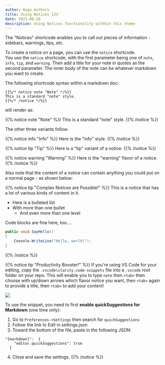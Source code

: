 ```yaml
---
author: Hugo Authors
title: Using Notices 123
date: 2021-08-20
description: Using Notices functionality withhin this theme
---
```


The "Notices" shortcode enables you to call out pieces of information - sidebars, warnings, tips, etc.

To create a notice on a page, you can use the `notice` shortcode.  
You use the `notice` shortcode, with the first parameter being one of `note`, `info`, `tip`, and `warning`.  Then add a title for your 
note in quotes as the second parameter.  The inner body of the note can be whatever markdown you want to create.

The following shortcode syntax within a markdown doc:
```
{{%/* notice note "Note" */%}}
This is a standard "note" style.
{{%/* /notice */%}}
```
will render as:

{{% notice note "Note" %}}
This is a standard "note" style.
{{% /notice %}}

The other three variants follow.

{{% notice info "Info" %}}
Here is the "info" style.
{{% /notice %}}

{{% notice tip "Tip" %}}
Here is a "tip" variant of a notice.
{{% /notice %}}

{{% notice warning "Warning" %}}
Here is the "warning" flavor of a notice.
{{% /notice %}}


Also note that the content of a notice can contain anything you could put on a normal page - as shown below:

{{% notice tip "Complex Notices are Possible!" %}}
This is a notice that has a lot of various kinds of content in it.  

* Here is a bulleted list
* With more than one bullet 
    * And even more than one level

Code blocks are fine here, too....
```csharp
public void SayHello()
{
    Console.WriteLine("Hello, world!");
}
```
{{% /notice %}}


{{% notice tip "Productivity Booster!" %}}
If you're using VS Code for your editing, copy the `.vscode\clarity.code-snippets` file into a `.vscode` root folder on your repo.  This will enable you to type
`note` then `<tab>` then choose with up/down arrows which flavor notice you want, then `<tab>` again to provide a title, then `<tab>` to add your content!

![](/images/Note-Snippet.gif)

To use the snippet, you need to first **enable quickSuggestions for Markdown** (one time only):

1. Go to `Preferences->Settings` then search for `quickSuggestions`
1. Follow the link to Edit in settings.json
1. Toward the bottom of the file, paste in the following JSON:
```
"[markdown]":  {
    "editor.quickSuggestions": true
  }
```
4. Close and save the settings.
{{% /notice %}}